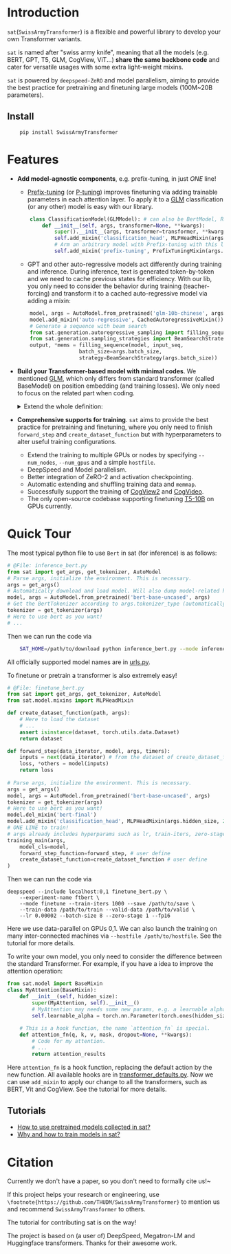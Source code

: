# Introduction
`sat`(`SwissArmyTransformer`) is a flexible and powerful library to develop your own Transformer variants.

`sat` is named after "swiss army knife", meaning that all the models (e.g. BERT, GPT, T5, GLM, CogView, ViT...) **share the same backbone code** and cater for versatile usages with some extra light-weight mixins. 

`sat` is powered by `deepspeed-ZeRO` and model parallelism, aiming to provide the best practice for pretraining and finetuning large models (100M\~20B parameters). 

## Install
```
    pip install SwissArmyTransformer
```
# Features

* **Add model-agnostic components**, e.g. prefix-tuning, in just *ONE* line! 

    - [Prefix-tuning](https://arxiv.org/pdf/2101.00190) (or [P-tuning](https://arxiv.org/abs/2103.10385)) improves finetuning via adding trainable parameters in each attention layer. To apply it to a [GLM](https://arxiv.org/pdf/2103.10360.pdf) classification (or any other) model is easy with our library.

    ```python
        class ClassificationModel(GLMModel): # can also be BertModel, RobertaModel, etc. 
            def __init__(self, args, transformer=None, **kwargs):
                super().__init__(args, transformer=transformer, **kwargs)
                self.add_mixin('classification_head', MLPHeadMixin(args.hidden_size, 2048, 1))
                # Arm an arbitrary model with Prefix-tuning with this line!
                self.add_mixin('prefix-tuning', PrefixTuningMixin(args.num_layers, args.hidden_size // args.num_attention_heads, args.num_attention_heads, args.prefix_len))
    ```

    - GPT and other auto-regressive models act differently during training and inference. During inference, text is generated token-by-token and we need to cache previous states for efficiency. With our lib, you only need to consider the behavior during training (teacher-forcing) and transform it to a cached auto-regressive model via adding a mixin:

    ```python
        model, args = AutoModel.from_pretrained('glm-10b-chinese', args)
        model.add_mixin('auto-regressive', CachedAutoregressiveMixin())
        # Generate a sequence with beam search
        from sat.generation.autoregressive_sampling import filling_sequence
        from sat.generation.sampling_strategies import BeamSearchStrategy
        output, *mems = filling_sequence(model, input_seq,
                        batch_size=args.batch_size,
                        strategy=BeamSearchStrategy(args.batch_size))
    ```     


* **Build your Transformer-based model with minimal codes**. We mentioned [GLM](https://arxiv.org/pdf/2103.10360.pdf), which only differs from standard transformer (called BaseModel) on position embedding (and training losses). We only need to focus on the related part when coding.

    <details><summary>Extend the whole definition: </summary><p>

    ```python
    class BlockPositionEmbeddingMixin(BaseMixin):
        # Here define parameters for the mixin
        def __init__(self, max_sequence_length, hidden_size, init_method_std=0.02):
            super(BlockPositionEmbeddingMixin, self).__init__()
            self.max_sequence_length = max_sequence_length
            self.hidden_size = hidden_size
            self.block_position_embeddings = torch.nn.Embedding(max_sequence_length, hidden_size)
            torch.nn.init.normal_(self.block_position_embeddings.weight, mean=0.0, std=init_method_std)
        
        # Here define the method for the mixin
        def position_embedding_forward(self, position_ids, **kwargs):
            position_ids, block_position_ids = position_ids[:, 0], position_ids[:, 1]
            position_embeddings = self.transformer.position_embeddings(position_ids)
            block_position_embeddings = self.block_position_embeddings(block_position_ids)
            return position_embeddings + block_position_embeddings

    class GLMModel(BaseModel):
        def __init__(self, args, transformer=None):
            super().__init__(args, transformer=transformer)
            self.add_mixin('block_position_embedding', 
                BlockPositionEmbeddingMixin(args.max_sequence_length, args.hidden_size)
            ) # Add the mixin for GLM
    ```

*  **Comprehensive supports for training**. `sat` aims to provide the best practice for pretraining and finetuning, where you only need to finish `forward_step` and `create_dataset_function` but with hyperparameters to alter useful training configurations.
    - Extend the training to multiple GPUs or nodes by specifying `--num_nodes`, `--num_gpus` and a simple `hostfile`. 
    - DeepSpeed and Model parallelism.
    - Better integration of ZeRO-2 and activation checkpointing.
    - Automatic extending and shuffling training data and `memmap`. 
    - Successfully support the training of [CogView2](http://github.com/THUDM/CogView2) and [CogVideo](https://github.com/THUDM/cogvideo).
    - The only open-source codebase supporting finetuning [T5-10B](https://arxiv.org/abs/1910.10683) on GPUs currently.

</p></details>


# Quick Tour

The most typical python file to use `Bert` in sat (for inference) is as follows:
```python
# @File: inference_bert.py
from sat import get_args, get_tokenizer, AutoModel
# Parse args, initialize the environment. This is necessary.
args = get_args() 
# Automatically download and load model. Will also dump model-related hyperparameters to args.
model, args = AutoModel.from_pretrained('bert-base-uncased', args) 
# Get the BertTokenizer according to args.tokenizer_type (automatically set).
tokenizer = get_tokenizer(args) 
# Here to use bert as you want!
# ...
```
Then we can run the code via
```bash
    SAT_HOME=/path/to/download python inference_bert.py --mode inference
```
All officially supported model names are in [urls.py](sat/resources/urls.py).

To finetune or pretrain a transformer is also extremely easy!
```python
# @File: finetune_bert.py
from sat import get_args, get_tokenizer, AutoModel
from sat.model.mixins import MLPHeadMixin

def create_dataset_function(path, args):
    # Here to load the dataset
    # ...
    assert isinstance(dataset, torch.utils.data.Dataset)
    return dataset

def forward_step(data_iterator, model, args, timers):
    inputs = next(data_iterator) # from the dataset of create_dataset_function.
    loss, *others = model(inputs)
    return loss
    
# Parse args, initialize the environment. This is necessary.
args = get_args() 
model, args = AutoModel.from_pretrained('bert-base-uncased', args) 
tokenizer = get_tokenizer(args) 
# Here to use bert as you want!
model.del_mixin('bert-final')
model.add_mixin('classification_head', MLPHeadMixin(args.hidden_size, 2048, 1))
# ONE LINE to train! 
# args already includes hyperparams such as lr, train-iters, zero-stage ...
training_main(args, 
    model_cls=model, 
    forward_step_function=forward_step, # user define
    create_dataset_function=create_dataset_function # user define
)
```
Then we can run the code via
```shell
deepspeed --include localhost:0,1 finetune_bert.py \
    --experiment-name ftbert \
    --mode finetune --train-iters 1000 --save /path/to/save \
    --train-data /path/to/train --valid-data /path/to/valid \
    --lr 0.00002 --batch-size 8 --zero-stage 1 --fp16
```
Here we use data-parallel on GPUs 0,1. We can also launch the training on many inter-connected machines via `--hostfile /path/to/hostfile`. See the tutorial for more details.

To write your own model, you only need to consider the difference between the standard Transformer. For example, if you have a idea to improve the attention operation:
```python
from sat.model import BaseMixin
class MyAttention(BaseMixin):
    def __init__(self, hidden_size):
        super(MyAttention, self).__init__()
        # MyAttention may needs some new params, e.g. a learnable alpha.
        self.learnable_alpha = torch.nn.Parameter(torch.ones(hidden_size))
    
    # This is a hook function, the name `attention_fn` is special.
    def attention_fn(q, k, v, mask, dropout=None, **kwargs):
        # Code for my attention.
        # ...
        return attention_results
```
Here `attention_fn` is a hook function, replacing the default action by the new function. All available hooks are in [transformer_defaults.py](/sat/transformer_defaults.py). 
Now we can use `add_mixin` to apply our change to all the transformers, such as BERT, Vit and CogView. See the tutorial for more details. 

## Tutorials 
* [How to use pretrained models collected in sat?](tutorials/model_usage)
* [Why and how to train models in sat?](tutorials/training)

# Citation
Currently we don't have a paper, so you don't need to formally cite us!~ 

If this project helps your research or engineering, use `\footnote{https://github.com/THUDM/SwissArmyTransformer}` to mention us and recommend `SwissArmyTransformer` to others.

The tutorial for contributing sat is on the way!

The project is based on (a user of) DeepSpeed, Megatron-LM and Huggingface transformers. Thanks for their awesome work.
